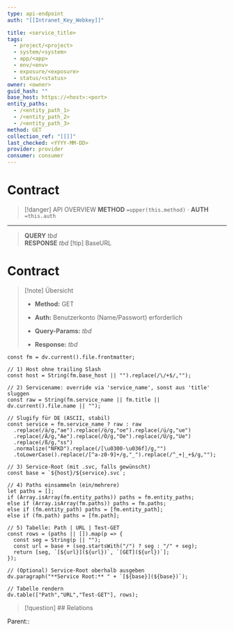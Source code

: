 ```yaml
---
type: api-endpoint
auth: "[[Intranet_Key_Webkey]]"

title: <service_title>
tags:
  - project/<project>
  - system/<system>
  - app/<app>
  - env/<env>
  - exposure/<exposure>
  - status/<status>
owner: <owner>
guid_hash: ""
base_host: https://<host>:<port>
entity_paths:
  - /<entity_path_1>
  - /<entity_path_2>
  - /<entity_path_3>
method: GET
collection_ref: "[[]]"
last_checked: <YYYY-MM-DD>
provider: provider
consumer: consumer
---
```



#  Contract

> [!danger] API OVERVIEW
> **METHOD** `=upper(this.method)` · **AUTH** `=this.auth`
---
> **QUERY** _tbd_  
> **RESPONSE** _tbd_
> [!tip] BaseURL
> 
# Contract

> [!note] Übersicht
> 
> - **Method:** GET
>     
> - **Auth:** Benutzerkonto (Name/Passwort) erforderlich
>     
> - **Query-Params:** _tbd_
>     
> - **Response:** _tbd_
>     

```dataviewjs
const fm = dv.current().file.frontmatter;

// 1) Host ohne trailing Slash
const host = String(fm.base_host || "").replace(/\/+$/,"");

// 2) Servicename: override via 'service_name', sonst aus 'title' sluggen
const raw = String(fm.service_name || fm.title || dv.current().file.name || "");

// Slugify für DE (ASCII, stabil)
const service = fm.service_name ? raw : raw
  .replace(/ä/g,"ae").replace(/ö/g,"oe").replace(/ü/g,"ue")
  .replace(/Ä/g,"Ae").replace(/Ö/g,"Oe").replace(/Ü/g,"Ue")
  .replace(/ß/g,"ss")
  .normalize("NFKD").replace(/[\u0300-\u036f]/g,"")
  .toLowerCase().replace(/[^a-z0-9]+/g,"_").replace(/^_+|_+$/g,"");

// 3) Service-Root (mit .svc, falls gewünscht)
const base = `${host}/${service}.svc`;

// 4) Paths einsammeln (ein/mehrere)
let paths = [];
if (Array.isArray(fm.entity_paths)) paths = fm.entity_paths;
else if (Array.isArray(fm.paths)) paths = fm.paths;
else if (fm.entity_path) paths = [fm.entity_path];
else if (fm.path) paths = [fm.path];

// 5) Tabelle: Path | URL | Test-GET
const rows = (paths || []).map(p => {
  const seg = String(p || "");
  const url = base + (seg.startsWith("/") ? seg : "/" + seg);
  return [seg, `[${url}](${url})`, `[GET](${url})`];
});

// (Optional) Service-Root oberhalb ausgeben
dv.paragraph("**Service Root:** " + `[${base}](${base})`);

// Tabelle rendern
dv.table(["Path","URL","Test-GET"], rows);

```

> [!question] ## Relations

Parent:: 